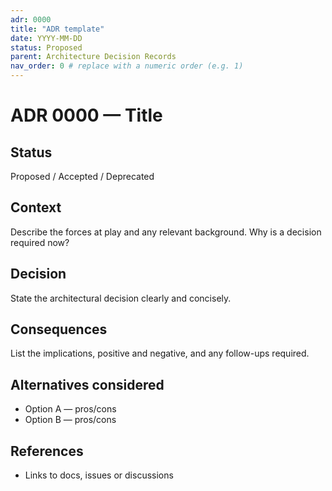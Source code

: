 ```yaml
---
adr: 0000
title: "ADR template"
date: YYYY-MM-DD
status: Proposed
parent: Architecture Decision Records
nav_order: 0 # replace with a numeric order (e.g. 1)
---
```


# ADR 0000 — Title

## Status

Proposed / Accepted / Deprecated

## Context

Describe the forces at play and any relevant background. Why is a decision required now?

## Decision

State the architectural decision clearly and concisely.

## Consequences

List the implications, positive and negative, and any follow-ups required.

## Alternatives considered

- Option A — pros/cons
- Option B — pros/cons

## References

- Links to docs, issues or discussions
 
<!--
Notes:
- Set `parent: Architecture Decision Records` so the ADR appears under the ADR index in the site navigation.
- Give `nav_order` a small integer to control ordering in the sidebar. The helper script `scripts/new_adr.sh` will set this automatically when creating a new ADR.
-->
